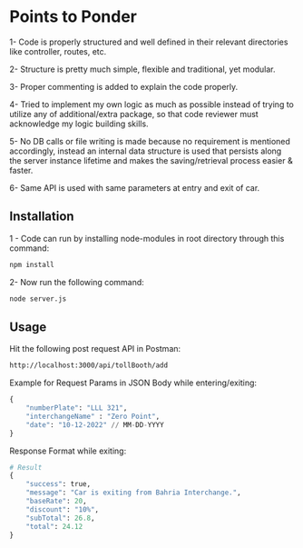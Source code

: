 # Points to Ponder

1- Code is properly structured and well defined in their relevant directories like controller, routes, etc.

2- Structure is pretty much simple, flexible and traditional, yet modular.

3- Proper commenting is added to explain the code properly.

4- Tried to implement my own logic as much as possible instead of trying to utilize any of additional/extra package, so that code reviewer must acknowledge my logic building skills.

5- No DB calls or file writing is made because no requirement is mentioned accordingly, 
instead an internal data structure is used that persists along the server instance lifetime and makes the saving/retrieval process easier & faster.

6- Same API is used with same parameters at entry and exit of car.

## Installation

1 - Code can run by installing node-modules in root directory through this command:

```bash
npm install
```
2- Now run the following command:
```bash
node server.js
```

## Usage

Hit the following post request API in Postman:
```bash
http://localhost:3000/api/tollBooth/add
```
Example for Request Params in JSON Body while entering/exiting: 
```python
{ 
    "numberPlate": "LLL 321",
    "interchangeName" : "Zero Point",
    "date": "10-12-2022" // MM-DD-YYYY
}
```
Response Format while exiting:

```python
# Result
{
    "success": true,
    "message": "Car is exiting from Bahria Interchange.",
    "baseRate": 20,
    "discount": "10%",
    "subTotal": 26.8,
    "total": 24.12
}

```